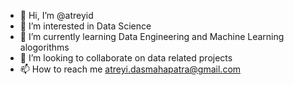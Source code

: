 - 👋 Hi, I’m @atreyid
- 👀 I’m interested in Data Science
- 🌱 I’m currently learning Data Engineering and Machine Learning alogorithms
- 💞️ I’m looking to collaborate on data related projects
- 📫 How to reach me atreyi.dasmahapatra@gmail.com

<!---
atreyid/atreyid is a ✨ special ✨ repository because its `README.md` (this file) appears on your GitHub profile.
You can click the Preview link to take a look at your changes.
--->

